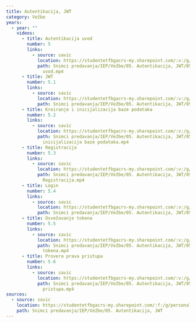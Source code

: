 ```yaml
---
title: Autentikacija, JWT
category: Vežbe
years:
  - year: ""
    videos:
      - title: Autentikacija uvod
        number: 5
        links:
          - source: savic
            location: https://studentetfbgacrs-my.sharepoint.com/:v:/g/personal/sa190595d_student_etf_bg_ac_rs/ETEpgrebsAVJvI9SBHqdnK4B4DYsnzNRQ5Po3sjrtJ_tZA
            path: Snimci predavanja/IEP/Vežbe/05. Autentikacija, JWT/05.00 - Autentikacija
              uvod.mp4
      - title: JWT
        number: 5.1
        links:
          - source: savic
            location: https://studentetfbgacrs-my.sharepoint.com/:v:/g/personal/sa190595d_student_etf_bg_ac_rs/EVXUy4lCPrtAm28PfYrjrjIB0xgTSTTCyE2nYuyiM2PucA
            path: Snimci predavanja/IEP/Vežbe/05. Autentikacija, JWT/05.01 - JWT.mp4
      - title: Kreiranje i inicijalizacija baze podataka
        number: 5.2
        links:
          - source: savic
            location: https://studentetfbgacrs-my.sharepoint.com/:v:/g/personal/sa190595d_student_etf_bg_ac_rs/EawKWYE7oKBNqNJP0xDHVAMB3Wzew2-YJiYI353GS52CJg
            path: Snimci predavanja/IEP/Vežbe/05. Autentikacija, JWT/05.02 - Kreiranje i
              inicijalizacija baze podataka.mp4
      - title: Registracija
        number: 5.3
        links:
          - source: savic
            location: https://studentetfbgacrs-my.sharepoint.com/:v:/g/personal/sa190595d_student_etf_bg_ac_rs/EXYBzHK8Z3pLtFhZTNKU2eYBF27Q1ywdTK18Ecm-nR4lQQ
            path: Snimci predavanja/IEP/Vežbe/05. Autentikacija, JWT/05.03 -
              Registracija.mp4
      - title: Login
        number: 5.4
        links:
          - source: savic
            location: https://studentetfbgacrs-my.sharepoint.com/:v:/g/personal/sa190595d_student_etf_bg_ac_rs/EevZhYswVzZFvkRIbMERKA4BBG1_VJ8_J8brJmlIsFmo9w
            path: Snimci predavanja/IEP/Vežbe/05. Autentikacija, JWT/05.04 - Login.mp4
      - title: Osvežavanje tokena
        number: 5.5
        links:
          - source: savic
            location: https://studentetfbgacrs-my.sharepoint.com/:v:/g/personal/sa190595d_student_etf_bg_ac_rs/EbKrrA1FUE1GgISWkCul8_sBzR6JiIGco8PNHPO1tJSj3w
            path: Snimci predavanja/IEP/Vežbe/05. Autentikacija, JWT/05.05 - Osvežavanje
              tokena.mp4
      - title: Provera prava pristupa
        number: 5.6
        links:
          - source: savic
            location: https://studentetfbgacrs-my.sharepoint.com/:v:/g/personal/sa190595d_student_etf_bg_ac_rs/Eb3qol8UhG5BhwJJevcFOj4BOZW0hJFwQhezXiHSkcIXCQ
            path: Snimci predavanja/IEP/Vežbe/05. Autentikacija, JWT/05.06 - Provera prava
              pristupa.mp4
sources:
  - source: savic
    location: https://studentetfbgacrs-my.sharepoint.com/:f:/g/personal/sa190595d_student_etf_bg_ac_rs/Ept0u0zWNMJJmWMthRqMlrcBNhyub0kX9Fbb1sfxoYze4A
    path: Snimci predavanja/IEP/Vežbe/05. Autentikacija, JWT
---
```



